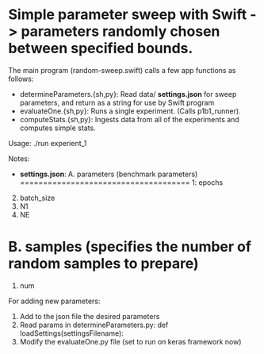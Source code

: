 # Simple parameter sweep with Swift -> parameters randomly chosen between specified bounds.
The main program (random-sweep.swift) calls a few app functions as follows:
- determineParameters.{sh,py}: Read data/ **settings.json** for sweep parameters, and return as a string for use by Swift program
- evaluateOne.{sh,py}: Runs a single experiment. (Calls p1b1_runner).
- computeStats.{sh,py}: Ingests data from all of the experiments and computes simple stats.

Usage: ./run experient_1

Notes:
- **settings.json**: 
A. parameters (benchmark parameters)
===================================== 
1: epochs
2. batch_size
3. N1
4. NE

B. samples (specifies the number of random samples to prepare)
===============================================================
1. num

For adding new parameters:
1. Add to the json file the desired parameters
2. Read params in determineParameters.py: def loadSettings(settingsFilename):
3. Modify the evaluateOne.py file (set to run on keras framework now)